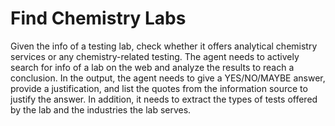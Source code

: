 # Find Chemistry Labs

Given the info of a testing lab, check whether it offers analytical chemistry services or any chemistry-related testing. 
The agent needs to actively search for info of a lab on the web and analyze the results to reach a conclusion. 
In the output, the agent needs to give a YES/NO/MAYBE answer, provide a justification, and list the quotes from the information source to justify the answer. In addition, it needs to extract the types of tests offered by the lab and the industries the lab serves.